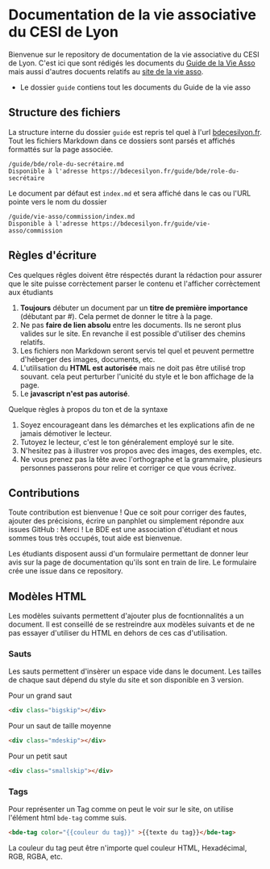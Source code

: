 # Documentation de la vie associative du CESI de Lyon

Bienvenue sur le repository de documentation de la vie associative du CESI de Lyon.
C'est ici que sont rédigés les documents du [Guide de la Vie Asso](https://bdecesilyon.fr/guide) mais aussi d'autres docuents relatifs au [site de la vie asso](https://bdecesilyon.fr/).

* Le dossier `guide` contiens tout les documents du Guide de la vie asso

## Structure des fichiers

La structure interne du dossier `guide` est repris tel quel à l'url [bdecesilyon.fr](https://bdecesilyon.fr/guide). Tout les fichiers Markdown dans ce dossiers sont parsés et affichés formattés sur la page associée.


```
/guide/bde/role-du-secrétaire.md
Disponible à l'adresse https://bdecesilyon.fr/guide/bde/role-du-secrétaire
```

Le document par défaut est `index.md` et sera affiché dans le cas ou l'URL pointe vers le nom du dossier

```
/guide/vie-asso/commission/index.md
Disponible à l'adresse https://bdecesilyon.fr/guide/vie-asso/commission
```

## Règles d'écriture

Ces quelques rêgles doivent être réspectés durant la rédaction pour assurer que le site puisse corrèctement parser le contenu et l'afficher corrèctement aux étudiants

1. **Toujours** débuter un document par un **titre de première importance** (débutant par #). Cela permet de donner le titre à la page.
2. Ne pas **faire de lien absolu** entre les documents. Ils ne seront plus valides sur le site. En revanche il est possible d'utiliser des chemins relatifs.
3. Les fichiers non Markdown seront servis tel quel et peuvent permettre d'héberger des images, documents, etc. 
4. L'utilisation du **HTML est autorisée** mais ne doit pas être utilisé trop souvant. cela peut perturber l'unicité du style et le bon affichage de la page.
5. Le **javascript n'est pas autorisé**.

Quelque règles à propos du ton et de la syntaxe

1. Soyez encourageant dans les démarches et les explications afin de ne jamais démotiver le lecteur.
2. Tutoyez le lecteur, c'est le ton généralement employé sur le site.
3. N'hesitez pas à illustrer vos propos avec des images, des exemples, etc.
4. Ne vous prenez pas la tête avec l'orthographe et la grammaire, plusieurs personnes passerons pour relire et corriger ce que vous écrivez.

## Contributions

Toute contribution est bienvenue !
Que ce soit pour corriger des fautes, ajouter des précisions, écrire un panphlet ou simplement répondre aux issues GitHub : Merci !
Le BDE est une association d'étudiant et nous sommes tous très occupés, tout aide est bienvenue.

Les étudiants disposent aussi d'un formulaire permettant de donner leur avis sur la page de documentation qu'ils sont en train de lire.
Le formulaire crée une issue dans ce repository.

## Modèles HTML

Les modèles suivants permettent d'ajouter plus de focntionnalités a un document.
Il est conseillé de se restreindre aux modèles suivants et de ne pas essayer d'utiliser du HTML en dehors de ces cas d'utilisation.

### Sauts

Les sauts permettent d'insèrer un espace vide dans le document.
Les tailles de chaque saut dépend du style du site et son disponible en 3 version.

Pour un grand saut

```html
<div class="bigskip"></div>
```

Pour un saut de taille moyenne

```html
<div class="mdeskip"></div>
```

Pour un petit saut

```html
<div class="smallskip"></div>
```

### Tags

Pour représenter un Tag comme on peut le voir sur le site, on utilise l'élément html `bde-tag` comme suis.

```html
<bde-tag color="{{couleur du tag}}" >{{texte du tag}}</bde-tag>
```

La couleur du tag peut être n'importe quel couleur HTML, Hexadécimal, RGB, RGBA, etc.
